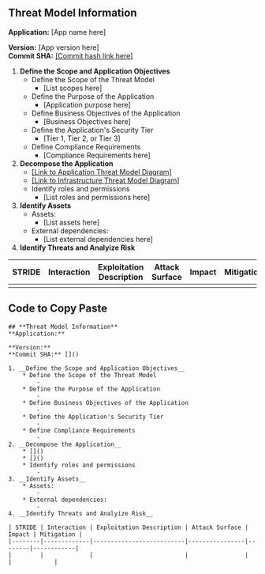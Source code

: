## **Threat Model Information**
**Application:** [App name here]

**Version:** [App version here]  
**Commit SHA:** [[Commit hash link here]]()

1. __Define the Scope and Application Objectives__
	* Define the Scope of the Threat Model
	    - [List scopes here]
	* Define the Purpose of the Application
	    - [Application purpose here]
	* Define Business Objectives of the Application
	    - [Business Objectives here]
	* Define the Application's Security Tier
	    - [Tier 1, Tier 2, or Tier 3]
	* Define Compliance Requirements
	    - [Compliance Requirements here]
2. __Decompose the Application__
	* [[Link to Application Threat Model Diagram]]()
    * [[Link to Infrastructure Threat Model Diagram]]()
	* Identify roles and permissions
	    - [List roles and permissions here]
3. __Identify Assets__
    * Assets:
    	- [List assets here]
    * External dependencies:
        - [List external dependencies here]
4. __Identify Threats and Analyize Risk__

| STRIDE | Interaction | Exploitation Description | Attack Surface | Impact | Mitigation |
|--------|-------------|--------------------------|----------------|--------|------------|
|        |             |                          |                |        |            |

## Code to Copy Paste
```
## **Threat Model Information**
**Application:** 

**Version:** 
**Commit SHA:** []()

1. __Define the Scope and Application Objectives__
	* Define the Scope of the Threat Model
	    - 
	* Define the Purpose of the Application
	    - 
	* Define Business Objectives of the Application
	    - 
	* Define the Application's Security Tier
	    - 
	* Define Compliance Requirements
	    - 
2. __Decompose the Application__
	* []()
    * []()
	* Identify roles and permissions
	    - 
3. __Identify Assets__
    * Assets:
    	- 
    * External dependencies:
        - 
4. __Identify Threats and Analyize Risk__

| STRIDE | Interaction | Exploitation Description | Attack Surface | Impact | Mitigation |
|--------|-------------|--------------------------|----------------|--------|------------|
|        |             |                          |                |        |            |
```